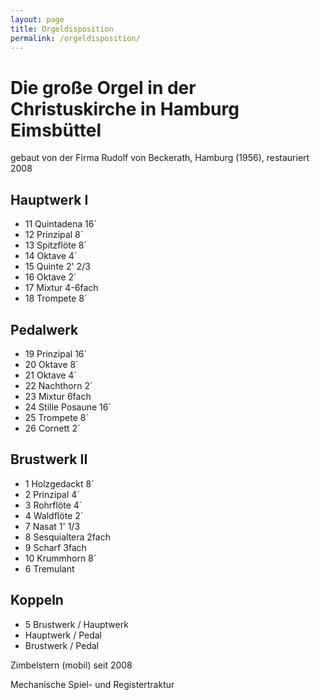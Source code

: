 ```yaml
---
layout: page
title: Orgeldisposition
permalink: /orgeldisposition/
---
```


# Die große Orgel in der Christuskirche in Hamburg Eimsbüttel
gebaut von der Firma Rudolf von Beckerath, Hamburg (1956), restauriert 2008

## Hauptwerk I
- 11 Quintadena 16´
- 12 Prinzipal 8´
- 13 Spitzflöte 8´
- 14 Oktave 4´
- 15 Quinte 2' 2/3
- 16 Oktave 2´
- 17 Mixtur 4-6fach
- 18 Trompete 8´

## Pedalwerk
- 19 Prinzipal 16´
- 20 Oktave 8´
- 21 Oktave 4´
- 22 Nachthorn 2´
- 23 Mixtur 6fach
- 24 Stille Posaune 16´
- 25 Trompete 8´
- 26 Cornett 2´

## Brustwerk II
- 1 Holzgedackt 8´
- 2 Prinzipal 4´
- 3 Rohrflöte 4´
- 4 Waldflöte 2´
- 7 Nasat 1' 1/3
- 8 Sesquialtera 2fach
- 9 Scharf 3fach
- 10 Krummhorn 8´
- 6 Tremulant

## Koppeln
- 5 Brustwerk / Hauptwerk
- Hauptwerk / Pedal
- Brustwerk / Pedal

Zimbelstern (mobil) seit 2008

Mechanische Spiel- und Registertraktur
